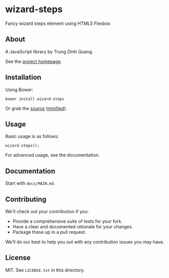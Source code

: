 # wizard-steps

Fancy wizard steps element using HTML5 Flexbox

## About

A JavaScript library by Trung Dinh Quang.

See the [project homepage](http://trungdq88.github.io/wizard-steps).

## Installation

Using Bower:

    bower install wizard-steps

Or grab the [source](https://github.com/trungdq88/wizard-steps/dist/wizard-steps.js) ([minified](https://github.com/trungdq88/wizard-steps/dist/wizard-steps.min.js)).

## Usage

Basic usage is as follows:

    wizard-steps();

For advanced usage, see the documentation.

## Documentation

Start with `docs/MAIN.md`.

## Contributing

We'll check out your contribution if you:

* Provide a comprehensive suite of tests for your fork.
* Have a clear and documented rationale for your changes.
* Package these up in a pull request.

We'll do our best to help you out with any contribution issues you may have.

## License

MIT. See `LICENSE.txt` in this directory.
